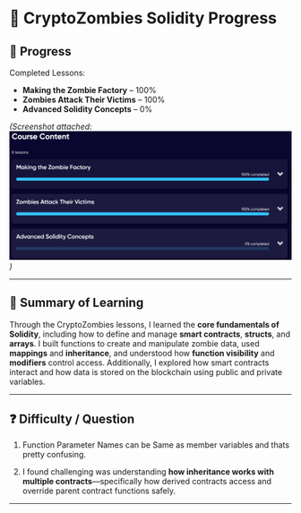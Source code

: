 # 🧠 CryptoZombies Solidity Progress

## 📸 Progress
Completed Lessons:
- **Making the Zombie Factory** – 100%
- **Zombies Attack Their Victims** – 100%
- **Advanced Solidity Concepts** – 0%

*(Screenshot attached: ![alt text]({27EBEC63-C74D-4EAF-9431-FB20F001D1FD}.png))*

---

## 🧩 Summary of Learning
Through the CryptoZombies lessons, I learned the **core fundamentals of Solidity**, including how to define and manage **smart contracts**, **structs**, and **arrays**. I built functions to create and manipulate zombie data, used **mappings** and **inheritance**, and understood how **function visibility** and **modifiers** control access. Additionally, I explored how smart contracts interact and how data is stored on the blockchain using public and private variables.

---

## ❓ Difficulty / Question
1. Function Parameter Names can be Same as member variables and thats pretty confusing.

2. I found challenging was understanding **how inheritance works with multiple contracts**—specifically how derived contracts access and override parent contract functions safely.

---


